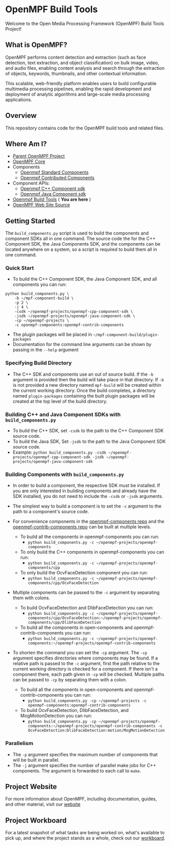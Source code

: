 # OpenMPF Build Tools

Welcome to the Open Media Processing Framework (OpenMPF) Build Tools Project!

## What is OpenMPF?

OpenMPF performs content detection and extraction (such as face detection, text extraction, and object classification) on bulk image, video, and audio files, enabling content analysis and search through the extraction of objects, keywords, thumbnails, and other contextual information.

This scalable, web-friendly platform enables users to build configurable multimedia processing pipelines, enabling the rapid development and deployment of analytic algorithms and large-scale media processing applications.

## Overview

This repository contains code for the OpenMPF build tools and related files.

## Where Am I?

- [Parent OpenMPF Project](https://github.com/openmpf/openmpf-projects)
- [OpenMPF Core](https://github.com/openmpf/openmpf)
- Components
    * [Openmpf Standard Components](https://github.com/openmpf/openmpf-components)
    * [Openmpf Contributed Components](https://github.com/openmpf/openmpf-contrib-components)
- Component APIs:
    * [Openmpf C++ Component sdk](https://github.com/openmpf/openmpf-cpp-component-sdk)
    * [Openmpf Java Component sdk](https://github.com/openmpf/openmpf-java-component-sdk)
- [Openmpf Build Tools](https://github.com/openmpf/openmpf-build-tools) ( **You are here** )
- [OpenMPF Web Site Source](https://github.com/openmpf/openmpf.github.io)

## Getting Started

The `build_components.py` script is used to build the components and component SDKs all in one command.
The source code the for the C++ Component SDK, the Java Components SDK, and the components can be located
anywhere on a system, so a script is required to build them all in one command.

### Quick Start
* To build the C++ Component SDK, the Java Component SDK, and all components you can run:
```
python build_components.py \
    -b ~/mpf-component-build \
    -p 2 \
    -j 4 \
    -csdk ~/openmpf-projects/openmpf-cpp-component-sdk \
    -jsdk ~/openmpf-projects/openmpf-java-component-sdk \
    -cp ~/openmpf-projects \
    -c openmpf-components:openmpf-contrib-components
```
* The plugin packages will be placed in `~/mpf-component-build/plugin-packages`
* Documentation for the command line arguments can be shown by passing in the `--help` argument

### Specifying Build Directory
* The C++ SDK and components use an out of source build. If the `-b` argument is provided then the build
  will take place in that directory. If `-b` is not provided a new directory named `mpf-build` will be created within
  the current working directory. Once the build completes, a directory named `plugin-packages` containing the built
  plugin packages will be created at the top level of the build directory.


### Building C++ and Java Component SDKs with `build_components.py`
* To build the C++ SDK, set `-csdk` to the path to the C++ Component SDK source code.
* To build the Java SDK, Set `-jsdk` to the path to the Java Component SDK source code.
* Example: `python build_components.py -csdk ~/openmpf-projects/openmpf-cpp-component-sdk -jsdk ~/openmpf-projects/openmpf-java-component-sdk`


### Building Components with `build_components.py`
* In order to build a component, the respective SDK must be installed.
  If you are only interested in building components and already have the SDK installed,
  you do not need to include the `-csdk` or `-jsdk` arguments.


* The simplest way to build a component is to set the `-c` argument to the path to a component's source code.


* For convenience components in the [openmpf-components repo](https://github.com/openmpf/openmpf-components) and the
  [openmpf-contrib-components repo](https://github.com/openmpf/openmpf-contrib-components) can be built at multiple
  levels.
   * To build all the components in openmpf-components you can run:  
      * `python build_components.py -c ~/openmpf-projects/openmpf-components`
   * To only build the C++ components in openmpf-components you can run:
      * `python build_components.py -c ~/openmpf-projects/openmpf-components/cpp`
   * To only build the OcvFaceDetection component you can run:
      * `python build_components.py -c ~/openmpf-projects/openmpf-components/cpp/OcvFaceDetection`


* Multiple components can be passed to the `-c` argument by separating them with colons.
   * To build OcvFaceDetection and DlibFaceDetection you can run:
      * `python build_components.py -c ~/openmpf-projects/openmpf-components/cpp/OcvFaceDetection:~/openmpf-projects/openmpf-components/cpp/DlibFaceDetection`
   * To build all the components in open-components and openmpf-contrib-components you can run:
      * `python build_components.py -c ~/openmpf-projects/openmpf-components:~/openmpf-projects/openmpf-contrib-components`



* To shorten the command you can set the `-cp` argument. The `-cp` argument specifies directories where components
  may be found. If a relative path is passed to the `-c` argument, first the path relative to the current working
  directory is checked for a component. If there isn't a component there, each path given in `-cp` will be checked.
  Multiple paths can be passed to `-cp` by separating them with a colon.
   * To build all the components in open-components and openmpf-contrib-components you can run:
      * `python build_components.py -cp ~/openmpf-projects -c openmpf-components:openmpf-contrib-components`
   * To build OcvFaceDetection, DlibFaceDetection, and MogMotionDetection you can run:
      * `python build_components.py -cp ~/openmpf-projects/openmpf-components:~/openmpf-projects/openmpf-contrib-components -c OcvFaceDetection:DlibFaceDetection:motion/MogMotionDetection`

### Parallelism
* The `-p` argument specifies the maximum number of components that will be built in parallel.
* The `-j` argument specifies the number of parallel make jobs for C++ components.
  The argument is forwarded to each call to `make`.

## Project Website

For more information about OpenMPF, including documentation, guides, and other material, visit our  [website](https://openmpf.github.io/)

## Project Workboard

For a latest snapshot of what tasks are being worked on, what's available to pick up, and where the project stands as a whole, check out our    [workboard](https://overv.io/~/openmpf/).

